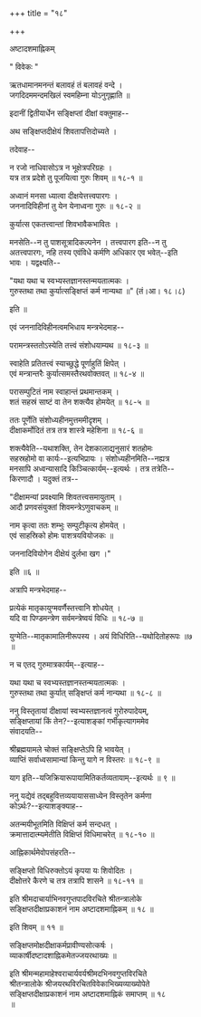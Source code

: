 +++
title = "१८"

+++


अष्टादशमाह्निकम्  

" विवेकः "   

ऋतधामानमनन्तं बलावहं तं बलावहं वन्दे ।  
जगदिदममन्दमखिलं स्वमहिम्ना योऽनुगृह्णाति ॥  

इदानीं द्वितीयार्धेन सङ्क्षिप्तां दीक्षां वक्तुमाह--  


अथ सङ्क्षिप्तदीक्षेयं शिवतापत्तिदोच्यते ।  


तदेवाह--   


न रजो नाधिवासोऽत्र न भूक्षेत्रपरिग्रहः ।  
यत्र तत्र प्रदेशे तु पूजयित्वा गुरुः शिवम् ॥ १८-१ ॥  

अध्वानं मनसा ध्यात्वा दीक्षयेत्तत्त्वपारगः ।  
जननादिविहीनां तु येन येनाध्वना गुरुः ॥ १८-२ ॥  

कुर्यात्स एकतत्त्वान्तां शिवभावैकभावितः ।  


मनसेति--न तु पाशसूत्रादिकल्पनेन । तत्त्वपारग इति--न तु   
अतत्त्वपारगः, नहि तस्य एवंविधे कर्मणि अधिकार एव भवेत्--इति   
भावः । यद्वक्ष्यति--  

"यथा यथा च स्वभ्यस्तज्ञानस्तन्मयतात्मकः ।  
गुरुस्तथा तथा कुर्यात्सङ्क्षिप्तं कर्म नान्यथा ॥" (तं।आ। १८।८)   

इति ॥   

एवं जननादिविहीनत्वमभिधाय मन्त्रभेदमाह--  


परामन्त्रस्ततोऽस्येति तत्त्वं संशोधयाम्यथ ॥ १८-३ ॥  

स्वाहेति प्रतितत्त्वं स्याच्छुद्धे पूर्णाहुतिं क्षिपेत् ।  
एवं मन्त्रान्तरैः कुर्यात्समस्तैरथवोक्तवत् ॥ १८-४ ॥  

परासम्पुटितं नाम स्वाहान्तं प्रथमान्तकम् ।  
शतं सहस्रं साष्टं वा तेन शक्त्यैव होमयेत् ॥ १८-५ ॥  

ततः पूर्णेति संशोध्यहीनमुत्तममीदृशम् ।  
दीक्षाकर्मोदितं तत्र तत्र शास्त्रे महेशिना ॥ १८-६ ॥  


शक्त्यैवेति--यथाशक्ति, तेन देशकालाद्यनुसारं शतहोमः   
सहस्रहोमो वा कार्यः--इत्यभिप्रायः । संशोध्यहीनमिति--नह्यत्र   
मनसापि अध्वन्यासादि किञ्चित्कार्यम्--इत्यर्थः । तत्र तत्रेति--  
किरणादौ । यदुक्तं तत्र--  

"दीक्षामन्यां प्रवक्ष्यामि शिवतत्त्वसमायुताम् ।  
आदौ प्रणवसंयुक्तां शिवमन्त्रेऽणुवाचकम् ॥  

नाम कृत्वा ततः शम्भुः सम्पुटीकृत्य होमयेत् ।  
एवं साहस्रिको होमः पाशत्रयवियोजकः ॥  

जननादिवियोगेन दीक्षेयं दुर्लभा खग ।"   

इति ॥६ ॥  

अत्रापि मन्त्रभेदमाह--  


प्रत्येकं मातृकायुग्मवर्णैस्तत्त्वानि शोधयेत् ।  
यदि वा पिण्डमन्त्रेण सर्वमन्त्रेष्वयं विधिः ॥ १८-७ ॥  


युग्मेति--मातृकामालिनीरूपस्य । अयं विधिरिति--यथोदितोहरूपः ॥७   
॥  

न च एतद् गुरुमात्रकार्यम्--इत्याह--  


यथा यथा च स्वभ्यस्तज्ञानस्तन्मयतात्मकः ।  
गुरुस्तथा तथा कुर्यात् सङ्क्षिप्तं कर्म नान्यथा ॥ १८-८ ॥  


ननु विस्तृतायां दीक्षायां स्वभ्यस्तज्ञानत्वं गुरोरुपादेयम्,   
सङ्क्षिप्तायां किं तेन?--इत्याशङ्कां गर्भीकृत्यागममेव   
संवादयति--  


श्रीब्रह्मयामले चोक्तं सङ्क्षिप्तेऽपि हि भावयेत् ।  
व्याप्तिं सर्वाध्वसामान्यां किन्तु यागे न विस्तरः ॥ १८-९ ॥  


याग इति--यजिक्रियारूपायामितिकर्तव्यतायाम्--इत्यर्थः ॥ ९ ॥  

ननु यद्येवं तद्बहुवित्तव्ययायाससाध्येन विस्तृतेन कर्मणा   
कोऽर्थः?--इत्याशङ्क्याह--  


अतन्मयीभूतमिति विक्षिप्तं कर्म सन्दधत् ।  
क्रमात्तादात्म्यमेतीति विक्षिप्तं विधिमाचरेत् ॥ १८-१० ॥  


आह्निकार्थमेवोपसंहरति--  


सङ्क्षिप्तो विधिरुक्तोऽयं कृपया यः शिवोदितः ।  
दीक्षोत्तरे कैरणे च तत्र तत्रापि शासने ॥ १८-११ ॥  



इति श्रीमदाचार्याभिनवगुप्तपादविरचिते श्रीतन्त्रालोके   
सङ्क्षिप्तदीक्षाप्रकाशनं नाम अष्टादशमाह्निकम् ॥ १८ ॥  


इति शिवम् ॥ ११ ॥  


सङ्क्षिप्तमोक्षदीक्षाकर्मप्रावीण्यसोत्कर्षः ।  
व्याकार्षीदष्टादशाह्निकमेतज्जयरथाख्यः ॥  



इति श्रीमन्महामाहेश्वराचार्यवर्यश्रीमदभिनवगुप्तविरचिते  
श्रीतन्त्रालोके श्रीजयरथविरचितविवेकाभिख्यव्याख्योपेते   
सङ्क्षिप्तदीक्षाप्रकाशनं नाम अष्टादशमाह्निकं समाप्तम् ॥ १८   
॥  



